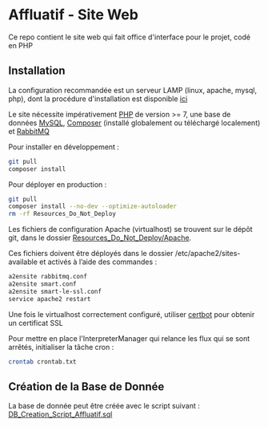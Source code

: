 # Affluatif - Site Web #

Ce repo contient le site web qui fait office d'interface pour le projet, codé en PHP

## Installation ##

La configuration recommandée est un serveur LAMP (linux, apache, mysql, php), dont la procédure d'installation est disponible [ici](https://www.digitalocean.com/community/tutorials/how-to-install-linux-apache-mysql-php-lamp-stack-on-ubuntu-16-04#step-2-install-mysql)

Le site nécessite impérativement [PHP](http://php.net/) de version >= 7, une base de données [MySQL](https://www.mysql.com/fr/), [Composer](https://getcomposer.org/) (installé globalement ou téléchargé localement) et [RabbitMQ](https://www.digitalocean.com/community/tutorials/how-to-install-and-manage-rabbitmq#managing-rabbitmq)

Pour installer en développement :

```bash
git pull
composer install
```

Pour déployer en production :

```bash
git pull
composer install --no-dev --optimize-autoloader
rm -rf Resources_Do_Not_Deploy
```

Les fichiers de configuration Apache (virtualhost) se trouvent sur le dépôt git, dans le dossier 
[Resources_Do_Not_Deploy/Apache](Resources_Do_Not_Deploy/Apache).

Ces fichiers doivent être déployés dans le dossier /etc/apache2/sites-available et activés à l’aide des commandes :
```bash
a2ensite rabbitmq.conf
a2ensite smart.conf
a2ensite smart-le-ssl.conf
service apache2 restart
```

Une fois le virtualhost correctement configuré, utiliser [certbot](https://certbot.eff.org/lets-encrypt/ubuntuxenial-apache) pour obtenir un certificat SSL 

Pour mettre en place l'InterpreterManager qui relance les flux qui se sont arrêtés, initialiser la tâche cron : 

```bash
crontab crontab.txt
```

## Création de la Base de Donnée ##

La base de donnée peut être créée avec le script suivant : [DB_Creation_Script_Affluatif.sql]( Resources_Do_Not_Deploy/DB_Creation_Script_Affluatif.sql)